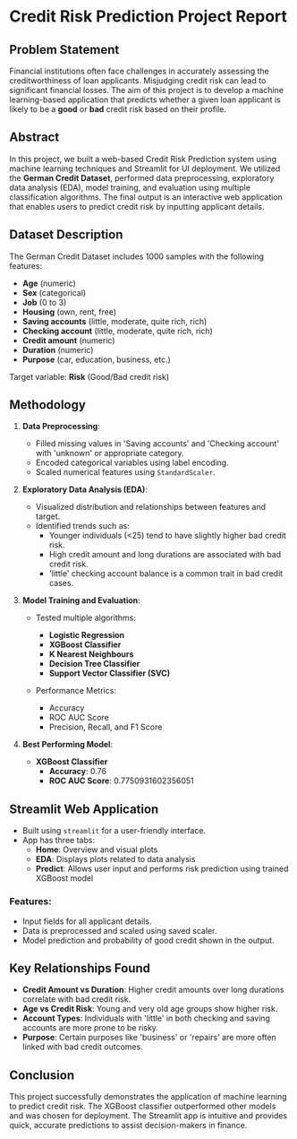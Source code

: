 # Credit Risk Prediction Project Report

## Problem Statement

Financial institutions often face challenges in accurately assessing the creditworthiness of loan applicants. Misjudging credit risk can lead to significant financial losses. The aim of this project is to develop a machine learning-based application that predicts whether a given loan applicant is likely to be a **good** or **bad** credit risk based on their profile.

## Abstract

In this project, we built a web-based Credit Risk Prediction system using machine learning techniques and Streamlit for UI deployment. We utilized the **German Credit Dataset**, performed data preprocessing, exploratory data analysis (EDA), model training, and evaluation using multiple classification algorithms. The final output is an interactive web application that enables users to predict credit risk by inputting applicant details.

## Dataset Description

The German Credit Dataset includes 1000 samples with the following features:

- **Age** (numeric)
- **Sex** (categorical)
- **Job** (0 to 3)
- **Housing** (own, rent, free)
- **Saving accounts** (little, moderate, quite rich, rich)
- **Checking account** (little, moderate, quite rich, rich)
- **Credit amount** (numeric)
- **Duration** (numeric)
- **Purpose** (car, education, business, etc.)

Target variable: **Risk** (Good/Bad credit risk)

## Methodology

1. **Data Preprocessing**:
   - Filled missing values in 'Saving accounts' and 'Checking account' with 'unknown' or appropriate category.
   - Encoded categorical variables using label encoding.
   - Scaled numerical features using `StandardScaler`.

2. **Exploratory Data Analysis (EDA)**:
   - Visualized distribution and relationships between features and target.
   - Identified trends such as:
     - Younger individuals (<25) tend to have slightly higher bad credit risk.
     - High credit amount and long durations are associated with bad credit risk.
     - 'little' checking account balance is a common trait in bad credit cases.

3. **Model Training and Evaluation**:
   - Tested multiple algorithms:
     - **Logistic Regression**
     - **XGBoost Classifier**
     - **K Nearest Neighbours**
     - **Decision Tree Classifier**
     - **Support Vector Classifier (SVC)**

   - Performance Metrics:
     - Accuracy
     - ROC AUC Score
     - Precision, Recall, and F1 Score

4. **Best Performing Model**:
   - **XGBoost Classifier**
     - **Accuracy**: 0.76
     - **ROC AUC Score**: 0.7750931602356051

## Streamlit Web Application

- Built using `streamlit` for a user-friendly interface.
- App has three tabs:
  - **Home**: Overview and visual plots
  - **EDA**: Displays plots related to data analysis
  - **Predict**: Allows user input and performs risk prediction using trained XGBoost model

### Features:
- Input fields for all applicant details.
- Data is preprocessed and scaled using saved scaler.
- Model prediction and probability of good credit shown in the output.

## Key Relationships Found

- **Credit Amount vs Duration**: Higher credit amounts over long durations correlate with bad credit risk.
- **Age vs Credit Risk**: Young and very old age groups show higher risk.
- **Account Types**: Individuals with 'little' in both checking and saving accounts are more prone to be risky.
- **Purpose**: Certain purposes like 'business' or 'repairs' are more often linked with bad credit outcomes.

## Conclusion

This project successfully demonstrates the application of machine learning to predict credit risk. The XGBoost classifier outperformed other models and was chosen for deployment. The Streamlit app is intuitive and provides quick, accurate predictions to assist decision-makers in finance.


